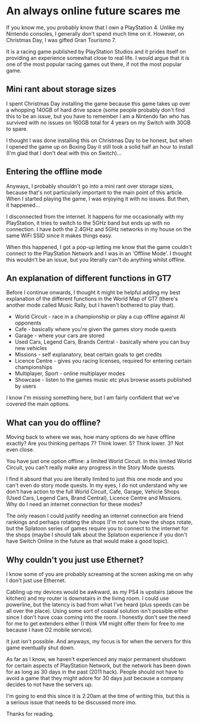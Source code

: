 # An always online future scares me

If you know me, you probably know that I own a PlayStation 4. Unlike my Nintendo consoles, I generally don't spend much time on it. However, on Christmas Day, I was gifted Gran Tourismo 7.

It is a racing game published by PlayStation Studios and it prides itself on providing an experience somewhat close to real life. I would argue that it is one of the most popular racing games out there, if not the most popular game.

## Mini rant about storage sizes

I spent Christmas Day installing the game because this game takes up over a whopping 140GB of hard drive space (some people probably don't find this to be an issue, but you have to remember I am a Nintendo fan who has survived with no issues on 160GB total for 4 years on my Switch with 30GB to spare.

I thought I was done installing this on Christmas Day to be honest, but when I opened the game up on Boxing Day it still took a solid half an hour to install (I'm glad that I don't deal with this on Switch)...

## Entering the offline mode

Anyways, I probably shouldn't go into a mini rant over storage sizes, because that's not particularly important to the main point of this article. When I started playing the game, I was enjoying it with no issues. But then, it happened...

I disconnected from the internet. It happens for me occasionally with my PlayStation, it tries to switch to the 5GHz band but ends up with no connection. I have both the 2.4GHz and 5GHz networks in my house on the same WiFi SSID since it makes things easy.

When this happened, I got a pop-up letting me know that the game couldn't connect to the PlayStation Network and I was in an 'Offline Mode'. I thought this wouldn't be an issue, but you literally can't do anything whilst offline.

## An explanation of different functions in GT7

Before I continue onwards, I thought it might be helpful adding my best explanation of the different functions in the World Map of GT7 (there's another mode called Music Rally, but I haven't bothered to play that).

* World Circuit - race in a championship or play a cup offline against AI opponents
* Cafe - basically where you're given the games story mode quests
* Garage - where your cars are stored
* Used Cars, Legend Cars, Brands Central - basically where you can buy new vehicles
* Missions - self explanatory, beat certain goals to get credits
* Licence Centre - gives you racing licenses, required for entering certain championships
* Multiplayer, Sport - online multiplayer modes
* Showcase - listen to the games music etc plus browse assets published by users

I know I'm missing something here, but I am fairly confident that we've covered the main options.

## What can you do offline?

Moving back to where we was, how many options do we have offline exactly? Are you thinking perhaps 7? Think lower. 5? Think lower. 3? Not even close.

You have just one option offline: a limited World Circuit. In this limited World Circuit, you can't really make any progress in the Story Mode quests.

I find it absurd that you are literally limited to just this one mode and you can't even do story mode quests. In my eyes, I do not understand why we don't have action to the full World Circuit, Cafe, Garage, Vehicle Shops (Used Cars, Legend Cars, Brand Central), Licence Centre and Missions. Why do I need an internet connection for these modes?

The only reason I could justify needing an internet connection are friend rankings and perhaps rotating the shops (I'm not sure how the shops rotate, but the Splatoon series of games require you to connect to the internet for the shops (maybe I should talk about the Splatoon experience if you don't have Switch Online in the future as that would make a good topic).

## Why couldn't you just use Ethernet?

I know some of you are probably screaming at the screen asking me on why I don't just use Ethernet.

Cabling up my devices would be awkward, as my PS4 is upstairs (above the kitchen) and my router is downstairs in the living room. I could use powerline, but the latency is bad from what I've heard (plus speeds can be all over the place). Using some sort of coaxial solution isn't possible either since I don't have coax coming into the room. I honestly don't see the need for me to get extenders either (I think VM might offer them for free to me because I have O2 mobile service).

It just isn't possible. And anyways, my focus is for when the servers for this game eventually shut down.

As far as I know, we haven't experienced any major permanent shutdown for certain aspects of PlayStation Network, but the network has been down for as long as 30 days in the past (2011 hack). People should not have to avoid a game that they might adore for 30 days just because a company decides to not have the servers up.

I'm going to end this since it is 2:20am at the time of writing this, but this is a serious issue that needs to be discussed more imo.

Thanks for reading.
